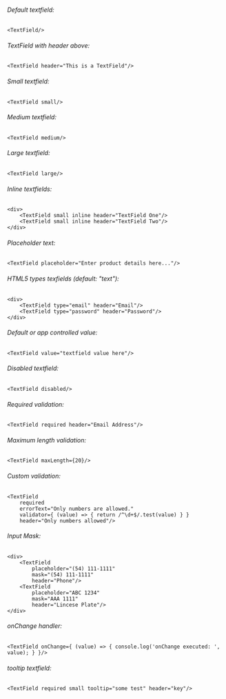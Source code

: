 ###### Default textfield:

    <TextField/>

###### TextField with header above:

    <TextField header="This is a TextField"/>

###### Small textfield:

    <TextField small/>

###### Medium textfield:

    <TextField medium/>

###### Large textfield:

    <TextField large/>

###### Inline textfields:

    <div>
        <TextField small inline header="TextField One"/>
        <TextField small inline header="TextField Two"/>
    </div>

###### Placeholder text:

    <TextField placeholder="Enter product details here..."/>

###### HTML5 types texfields (default: "text"):

	<div>
		<TextField type="email" header="Email"/>
    	<TextField type="password" header="Password"/>
    </div>

###### Default or app controlled value:

	<TextField value="textfield value here"/>

###### Disabled textfield:

    <TextField disabled/>

###### Required validation:

    <TextField required header="Email Address"/>

###### Maximum length validation:

    <TextField maxLength={20}/>

###### Custom validation:

    <TextField
        required
    	errorText="Only numbers are allowed."
    	validator={ (value) => { return /^\d+$/.test(value) } }
    	header="Only numbers allowed"/>

###### Input Mask:

	<div>
	    <TextField
	    	placeholder="(54) 111-1111"
	    	mask="(54) 111-1111"
	    	header="Phone"/>
    	<TextField
	    	placeholder="ABC 1234"
	    	mask="AAA 1111"
	    	header="Lincese Plate"/>
	</div>

###### onChange handler:

    <TextField onChange={ (value) => { console.log('onChange executed: ', value); } }/>

###### tooltip textfield:

    <TextField required small tooltip="some test" header="key"/>
